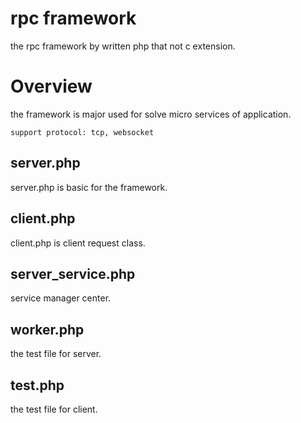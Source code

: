 rpc framework
======================
the rpc framework by written php that not c extension. 

# Overview
the framework is major used for solve micro services of application.

`support protocol: tcp, websocket`
<br>

## server.php
server.php is basic for the framework. 

## client.php
client.php is client request class.

## server_service.php
service manager center.

## worker.php
the test file for server.

## test.php
the test file for client.

